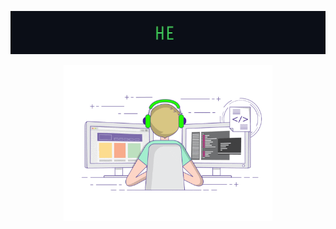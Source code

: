 <p align="center">
    <img src="https://github.com/nikita-496/nikita-496/blob/master/assets/greetings.gif" width="600">
</p>

<p align="center">
    <img src="https://github.com/nikita-496/nikita-496/blob/master/assets/coding.gif" height="250">
</p>
